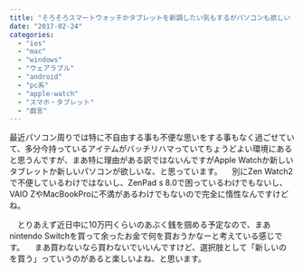 ```yaml
---
title: "そろそろスマートウォッチかタブレットを新調したい気もするがパソコンも欲しい（平常運転）"
date: "2017-02-24"
categories: 
  - "ios"
  - "mac"
  - "windows"
  - "ウェアラブル"
  - "android"
  - "pc系"
  - "apple-watch"
  - "スマホ・タブレット"
  - "戯言"
---
```


最近パソコン周りでは特に不自由する事も不便な思いをする事もなく過ごせていて、多分今持っているアイテムがバッチリハマっていてちょうどよい環境にあると思うんですが、まあ特に理由がある訳ではないんですがApple Watchか新しいタブレットか新しいパソコンが欲しいな、と思っています。 　別にZen Watch2で不便しているわけではないし、ZenPad s 8.0で困っているわけでもないし、VAIO ZやMacBookProに不満があるわけでもないので完全に惰性なんですけどね。

　とりあえず近日中に10万円くらいのあぶく銭を掴める予定なので、まあnintendo Switchを買って余ったお金で何を買おうかなーと考えている感じです。 　まあ買わないなら買わないでいいんですけど、選択肢として「新しいのを買う」っていうのがあると楽しいよね、と思います。

